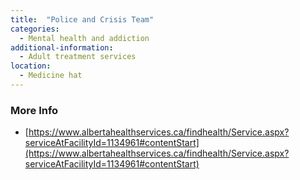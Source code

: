 ```yaml
---
title:  "Police and Crisis Team"
categories: 
  - Mental health and addiction
additional-information:
  - Adult treatment services
location:
  - Medicine hat
---
```


### More Info
- [https://www.albertahealthservices.ca/findhealth/Service.aspx?serviceAtFacilityId=1134961#contentStart](https://www.albertahealthservices.ca/findhealth/Service.aspx?serviceAtFacilityId=1134961#contentStart)